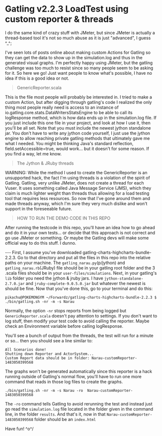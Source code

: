 # Gatling v2.2.3 LoadTest using custom reporter & threads                        
                                                                                 
I do the same kind of crazy stuff with JMeter, but since JMeter is actually a thread-based tool it's not so much abuse as it is just "advanced", I guess ^\_^;
                                                                                 
                                                                                 
I've seen lots of posts online about making custom Actions for Gatling so they can get the data to show up in the simulation.log and thus in the generated visual graphs. I'm perfectly happy using JMeter, but the gatling challenge was too much to resist since so many people seem to be asking for it. So here we go! Just want people to know what's possible, I have no idea if this is a good idea or not.
                                                                                 
                                                                                 
> GenericReporter.scala                                                          
                                                                                 
This is the file most people will probably be interested in. I tried to make a custom Action, but after digging through gatling's code I realized the only thing most people really need is access to an instance of io.gatling.core.stats.DataWritersStatsEngine to be able to call its logResponse method, which is how data ends up in the simulation.log file. If you just include this one file in your project, and look at how I use it, then you'll be all set. Note that you must include the newest jython standalone jar. You don't have to write any jython code yourself, I just use the jython engine to allow reaching private gatling methods that ultimately gave me what I needed. You might be thinking Java's standard reflection, field.setAccessible=true, would work... but it doesn't for some reason. If you find a way, let me know.

>The Jython & JRuby threads

WARNING: While the method I used to create the GenericReporter is an unsupported hack, the fact I'm using threads is a violation of the spirit of Gatling. Gatling, very unlike JMeter, does not create a thread for each Vuser. It uses something called Java Message Service (JMS), which they claim is much lighter weight than threads thus allowing for a load testing tool that requires less resources. So now that I've gone around them and made threads anyway, which I'm sure they very much dislike and won't support in the foreseeable future.

>HOW TO RUN THE DEMO CODE IN THIS REPO

After running the testcode in this repo, you'll have an idea how to go ahead and do it in your own tests... or decide that this approach is not correct and go use JMeter or something. Or maybe the Gatling devs will make some official way to do this stuff. I dunno.


--- First, I assume you've downloaded gatling-charts-highcharts-bundle-2.2.3. Go to that directory and put all the files in this repo into the relative paths on your machine. The ```gatling_narau.py```(p/jython) and ```gatling_narau.rb```(JRuby) file should be in your gatling root folder and the 3 .scala files should be in your ```user-files/simulations```. Next, in your gatling's ```lib``` folder you need the jython & jruby jars. I have ```jython-standalone-2.7.0.jar``` and ```jruby-complete-9.0.5.0.jar``` but whatever the newest is should be fine. Now that you've done this, go to your terminal and do this:

```
pikachu@POKEMONGYM ~/Forwardz/gatling-charts-highcharts-bundle-2.2.3 $ ./bin/gatling.sh -nr -m -s Narau

```

Normally, the option ```-nr``` stops reports from being logged but ```GenericReporter.scala``` doesn't pay attention to settings. If you don't want to log stuff, then modify your test code to avoid calling the reporter. Maybe check an Environment variable before calling logResponse.

You'll see a bunch of output from the threads, the test will run for a minute or so... then you should see a line similar to:

```
All Scenarios done!
Shutting down Reporter and ActorSystem...
Custom Report data should be in folder: Narau-customReporter-1483050399568
```

The graphs won't be generated automatically since this reporter is a hack running outside of Gatling's normal flow, you'll
have to run one more command that reads in those log files to create the graphs.

```
./bin/gatling.sh -nr -m -s Narau -ro  Narau-customReporter-1483050399568
```

The ```-ro``` command tells Gatling to avoid rerunning the test and instead just go read the ```simulation.log``` file located in the folder given in the command line, in the folder ```results```. And that's it, now in that ```Narau-customReporter-1483050399568``` folder should be an ```index.html```


Have fun! \^o^/







 
                                                                                 
                                                                                 
                                                                                 
                                                                                 
